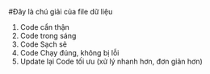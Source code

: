 #Đây là chú giải của file dữ liệu
1. Code cẩn thận
2. Code trong sáng
3. Code Sạch sẽ
4. Code Chạy đúng, không bị lỗi
5. Update lại Code tối ưu (xử lý nhanh hơn, đơn giản hơn)